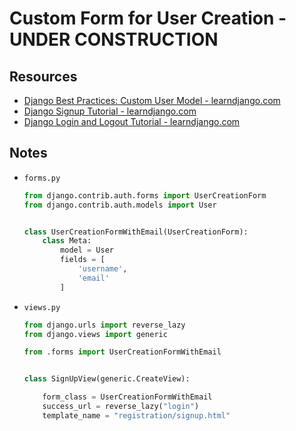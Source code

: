 # Custom Form for User Creation - **UNDER CONSTRUCTION**

## Resources

* [Django Best Practices: Custom User Model - learndjango.com](https://learndjango.com/tutorials/django-custom-user-model)
* [Django Signup Tutorial - learndjango.com](https://learndjango.com/tutorials/django-signup-tutorial)
* [Django Login and Logout Tutorial - learndjango.com](https://learndjango.com/tutorials/django-login-and-logout-tutorial)

## Notes

* `forms.py`

    ```python
    from django.contrib.auth.forms import UserCreationForm
    from django.contrib.auth.models import User


    class UserCreationFormWithEmail(UserCreationForm):
        class Meta:
            model = User
            fields = [
                'username',
                'email'
            ]
    ```

* `views.py`

    ```python
    from django.urls import reverse_lazy
    from django.views import generic

    from .forms import UserCreationFormWithEmail


    class SignUpView(generic.CreateView):

        form_class = UserCreationFormWithEmail
        success_url = reverse_lazy("login")
        template_name = "registration/signup.html"
    ```
